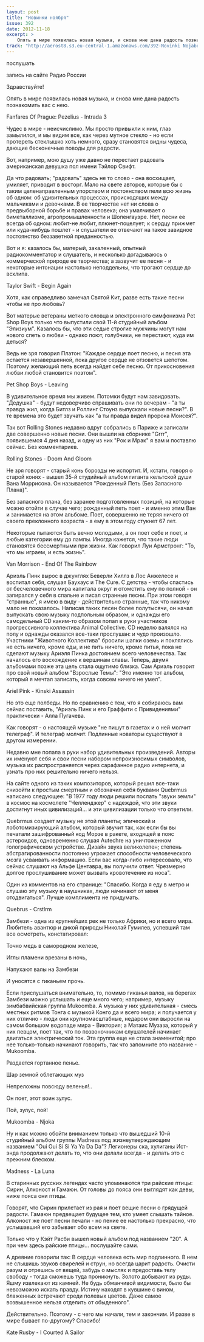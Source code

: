 ```yaml
---
layout: post
title: "Новинки ноября"
issue: 392
date: 2012-11-18
excerpt: >
    Опять в мире появилась новая музыка, и снова мне дана радость познакомить вас с нею.
track: "http://aerost8.s3.eu-central-1.amazonaws.com/392-Novinki Nojabrja.mp3"
---
```


послушать

запись на сайте Радио России

Здравствуйте!

Опять в мире появилась новая музыка, и снова мне дана радость познакомить вас с нею.

Fanfares Of Prague: Pezelius - Intrada 3

Чудес в мире - неисчислимо. Мы просто привыкли к ним, глаз замылился, и мы видим все, как через мутное стекло - но если протереть стеклышко хоть немного, сразу становятся видны чудеса, дающие бесконечные поводы для радости.

Вот, например, мою душу уже давно не перестает радовать американская девушка пол имени Тэйлор Свифт.

Да что радовать; "радовать" здесь не то слово - она восхищает, умиляет, приводит в восторг. Мало на свете авторов, которые бы с таким целенаправленным упорством и постоянством пели всю жизнь об одном: об удивительных процессах, происходящих между мальчиками и девочками. В ее творчестве нет ни слова о предвыборной борьбе и правах человека; она умалчивает о биметаллизме, агропромышленности и Шопенгауэре. Нет, песни ее всегда об одном: любит-не любит, плюнет-поцелует; к сердцу прижмет или куда-нибудь пошлет - и слушатели ее отвечают на такое завидное постоянство беззаветной преданностью.

Вот и я: казалось бы, матерый, закаленный, опытный радиокомментатор и слушатель, и несколько догадываюсь о коммерческой природе ее творчества; а зазвучит ее песня - и некоторые интонации настолько неподдельны, что трогают сердце до всхлипа.

Taylor Swift - Begin Again

Хотя, как справедливо замечал Святой Кит, разве есть такие песни чтобы не про любовь?

Вот матерые ветераны меткого словца и электронного симфонизма Pet Shop Boys только что выпустили свой 11-й студийный альбом "Элизиум". Казалось бы, что эти седые строгие мужчины могут нам нового спеть о любви - однако поют, голубчики, не перестают, куда им деться?

Ведь не зря говорил Платон: "Каждое сердце поет песню, и песня эта остается незавершенной, пока другое сердце не отзовется шепотом. Поэтому желающий петь всегда найдет себе песню. От прикосновения любви любой становится поэтом".

Pet Shop Boys - Leaving

В удивительное время мы живем. Потомки будут нам завидовать. "Дедушка" - будут недоверчиво спрашивать они по вечерам - "а ты правда жил, когда Битлз и Роллинг Стоунз выпускали новые песни?". В те времена это будет звучать как "а ты правда видел пророка Моисея?".

Так вот Rolling Stones недавно вдруг собрались в Париже и записали две совершенно новые песни. Они вышли на сборнике "Grrr", появившемся 4 дня назад, и одну из них "Рок и Мрак" я вам и поставлю сейчас. Без комментариев.

Rolling Stones - Doom And Gloom

Не зря говорят - старый конь борозды не испортит. И, кстати, говоря о старой конях - вышел 35-й студийный альбом гиганта кельтской души Вана Моррисона. Он называется "Рожденный Петь (Без Запасного Плана)".

Без запасного плана, без заранее подготовленных позиций, на которые можно отойти в случае чего; рожденный петь поет - и именно этим Ван и занимается на этом альбоме. Поет, совершенно не теряя ничего от своего преклонного возраста - а ему в этом году стукнет 67 лет.

Некоторые пытаются быть вечно молодыми, а он поет себе и поет, и любые категории ему до лампы. Иногда кажется, что такие люди становятся бессмертными при жизни. Как говорил Луи Армстронг: "То, что мы играем, и есть жизнь".

Van Morrison - End Of The Rainbow

Ариэль Пинк вырос в джунглях Беверли Хиллз в Лос Анжелесе и воспитал себя, слушая Баухаус и The Cure. С детства - чтобы спастись от бесчеловечного мира капитала округ и отомстить ему по полной - он запирался у себя в спальне и писал странные песни. При этом говоря "странные", я имею в виду - действительно странные, так что никому мало не показалось. Написав таких песен более полутысячи, он начал выпускать свою музыку подпольным образом, и однажды его самодельный CD каким-то образом попал в руки участников прогрессивного коллектива Animal Collective. CD неделю валялся на полу и однажды оказался все-таки прослушан: и чудо произошло. Участники "Животного Коллектива" бросили шапки оземь и поклялись не есть ничего, кроме еды, и не пить ничего, кроме питья, пока не сделают музыку Ариэля Пинка достоянием всего человечества. Так началось его восхождение к вершинам славы. Теперь, двумя альбомами позже эта цель стала ощутимо близка. Сам Ариэль говорит про свой новый альбом "Взрослые Темы": "Это именно тот альбом, который я мечтал записать, когда совсем ничего не умел".

Ariel Pink - Kinski Assassin

Но это еще полбеды. Но по сравнению с тем, что я собираюсь вам сейчас поставить, "Ариэль Пинк и его Граффити с Привидениями" практически - Алла Пугачева.

Как говорят - о настоящей музыке "не пишут в газетах и о ней молчит телеграф". И телеграф молчит. Подлинные новаторы существуют в другом измерении.

Недавно мне попала в руки набор удивительных произведений. Авторы их именуют себя и свои песни набором непроизносимых символов, музыка их распространяется через сарафанное радио интернета, и узнать про них решительно ничего нельзя.

На сайте одного из таких композиторов, который решил все-таки снизойти к простым смертным и обозначил себя буквами Quebrmus написано следующее: "В 1977 году люди решили послать "звуки земли" в космос на космолете "Челленджер" с надеждой, что эти звуки достигнут иных цивилизаций... и эти цивилизации только что ответили.

Quebrmus создает музыку не этой планеты; эпический и лоботомизирующий альбом, который звучит так, как если бы вы печатали зашифрованный код Морзе в ракете, входящей в пояс астероидов, одновременно слушая Autechre на уничтоженном голографическом устройстве. Дизайн звука великолепен; степень абстрагированности постоянно угрожает способности человеческого мозга усваивать информацию. Если вас когда-либо интересовало, что сейчас слушают на Альфе Центавра, вы получили ответ. Чрезмерно долгое прослушивание может вызвать кровотечение из носа".

Один из комментов на его странице: "Спасибо. Когда я еду в метро и слушаю эту музыку в наушниках, люди начинают от меня отодвигаться". Лучше комплимента не придумать.

Quebrus - Crstlrm

Замбези - одна из крупнейших рек не только Африки, но и всего мира. Любитель авантюр и дикой природы Николай Гумилев, успевший там все осмотреть, констатировал:

Точно медь в самородном железе,

Иглы пламени врезаны в ночь,

Напухают валы на Замбези

И уносятся с гиканьем прочь.

Если прислушаться внимательно, то, помимо гиканья валов, на берегах Замбези можно услышать и еще много чего; например, музыку зимбабвийская группа Mukoomba. А музыка у них удивительная - смесь местных ритмов Тонга с музыкой Конго да и всего мира; и получается у них отлично - люди они крупномасштабные, недаром они выросли на самом большом водопаде мира - Виктория; а Матаис Музаза, который у них певцом, поет так, что по позвоночникам слушателей начинает двигаться электрический ток. Эта группа еще не стала знаменитой; про нее только-только начинают говорить, так что запомните это название - Mukoomba.

Раздается гортанное пенье.

Шар земной облетающих муз

Непреложны повсюду веленья!..

Он поет, этот воин зулус.

Пой, зулус, пой!

Mukoomba - Njoka

Ну и как можно обойти вниманием только что вышедший 10-й студийный альбом группы Madness под жизнеутверждающим названием "Oui Oui Si Si Ya Ya Da Da"? Легионеры ска, хулиганы Ист-энда продолжают делать то, что они делали всегда - и делать это с прежним блеском.

Madness - La Luna

В старинных русских легендах часто упоминаются три райские птицы: Сирин, Алконост и Гамаюн. От головы до пояса они выглядят как девы, ниже пояса они птицы.

Говорят, что Сирин прилетает из рая и поет вещие песни о грядущей радости. Гамаюн предвещает будущее тем, кто умеет слышать тайное. Алконост же поет песни печали - но пение ее настолько прекрасно, что услышавший его забывает обо всем на свете.

Только что у Кэйт Расби вышел новый альбом под названием "20". А при чем здесь райские птицы... послушайте сами.

А древние говорили так: В сердце человека есть мир подлинного. В нем не слышишь звуков свирелей и струн, но всегда царит радость. Очисти разум и отрешись от вещей, забудь о мыслях и предоставь телу свободу - тогда сможешь туда проникнуть. Золото добывают из руды. Яшму извлекают из камней. Не будь обманчивой видимости, было бы невозможно искать правду. Истину находят в кувшине с вином, блаженных встречают среди полевых цветов. Даже самое возвышенное нельзя отделить от обыденного".

Действительно. Поэтому - с чего мы начали, тем и закончим. И разве в мире бывает по-другому? Спасибо!

Kate Rusby - I Courted A Sailor
